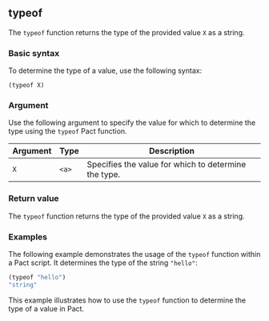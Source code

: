 ## typeof
The `typeof` function returns the type of the provided value `X` as a string.

### Basic syntax

To determine the type of a value, use the following syntax:

`(typeof X)`

### Argument

Use the following argument to specify the value for which to determine the type using the `typeof` Pact function.

| Argument | Type | Description |
| --- | --- | --- |
| `X` | `<a>` | Specifies the value for which to determine the type. |

### Return value

The `typeof` function returns the type of the provided value `X` as a string.

### Examples

The following example demonstrates the usage of the `typeof` function within a Pact script. It determines the type of the string `"hello"`:

```lisp
(typeof "hello")
"string"
```

This example illustrates how to use the `typeof` function to determine the type of a value in Pact.
